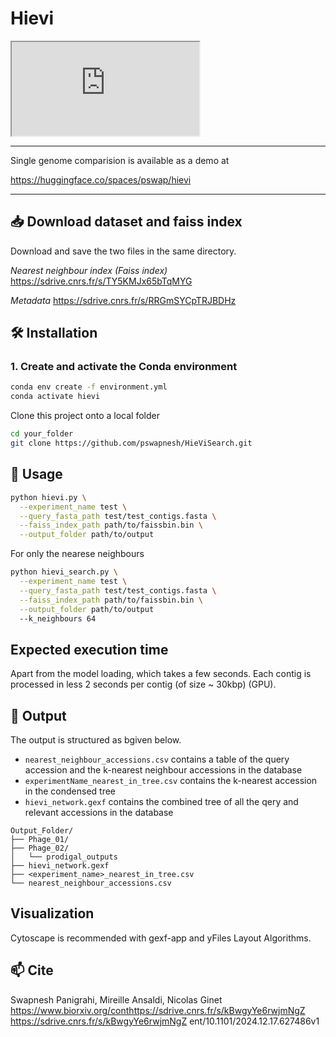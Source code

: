 # Hievi

<iframe src="https://pswapnesh.github.io/HieVi/HieVi_UMAP.html" title="Phage atlas">
</iframe>

---
Single genome comparision is available as a demo at 

https://huggingface.co/spaces/pswap/hievi

---


## 📥 Download dataset and faiss index

Download and save the two files in the same directory. 

*Nearest neighbour index (Faiss index)*
https://sdrive.cnrs.fr/s/TY5KMJx65bTqMYG

*Metadata*
https://sdrive.cnrs.fr/s/RRGmSYCpTRJBDHz


## 🛠️ Installation

### 1. Create and activate the Conda environment

```bash
conda env create -f environment.yml
conda activate hievi
```

Clone this project onto a local folder
```bash
cd your_folder
git clone https://github.com/pswapnesh/HieViSearch.git
```


## 🚀 Usage
```bash
python hievi.py \
  --experiment_name test \
  --query_fasta_path test/test_contigs.fasta \
  --faiss_index_path path/to/faissbin.bin \
  --output_folder path/to/output
```
For only the nearese neighbours 
```bash
python hievi_search.py \
  --experiment_name test \
  --query_fasta_path test/test_contigs.fasta \
  --faiss_index_path path/to/faissbin.bin \
  --output_folder path/to/output
  --k_neighbours 64
```

## Expected execution time
Apart from the model loading, which takes a few seconds. Each contig is processed in less 2 seconds per contig (of size ~ 30kbp) (GPU).

## 📂 Output
The output is structured as bgiven below.
- ```nearest_neighbour_accessions.csv``` contains a table of the query accession and the k-nearest neighbour accessions in the database
- ```experimentName_nearest_in_tree.csv``` contains the k-nearest accession in the condensed tree
- ```hievi_network.gexf``` contains the combined tree of all the qery and relevant accessions in the database 

```php-template
Output_Folder/
├── Phage_01/
├── Phage_02/
│   └── prodigal_outputs
├── hievi_network.gexf
├── <experiment_name>_nearest_in_tree.csv
└── nearest_neighbour_accessions.csv
```

## Visualization
Cytoscape is recommended with gexf-app and yFiles Layout Algorithms.

## 📫 Cite
Swapnesh Panigrahi, Mireille Ansaldi, Nicolas Ginet
https://www.biorxiv.org/conthttps://sdrive.cnrs.fr/s/kBwgyYe6rwjmNgZ
https://sdrive.cnrs.fr/s/kBwgyYe6rwjmNgZ
ent/10.1101/2024.12.17.627486v1
